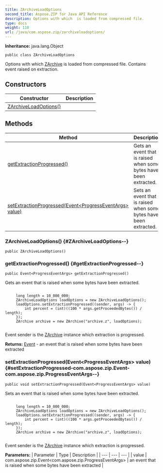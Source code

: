 ```yaml
---
title: ZArchiveLoadOptions
second_title: Aspose.ZIP for Java API Reference
description: Options with which  is loaded from compressed file.
type: docs
weight: 110
url: /java/com.aspose.zip/zarchiveloadoptions/
---
```


**Inheritance:**
java.lang.Object
```
public class ZArchiveLoadOptions
```

Options with which [ZArchive](../../com.aspose.zip/zarchive) is loaded from compressed file. Contains event raised on extraction.
## Constructors

| Constructor | Description |
| --- | --- |
| [ZArchiveLoadOptions()](#ZArchiveLoadOptions--) |  |
## Methods

| Method | Description |
| --- | --- |
| [getExtractionProgressed()](#getExtractionProgressed--) | Gets an event that is raised when some bytes have been extracted. |
| [setExtractionProgressed(Event&lt;ProgressEventArgs&gt; value)](#setExtractionProgressed-com.aspose.zip.Event-com.aspose.zip.ProgressEventArgs--) | Sets an event that is raised when some bytes have been extracted. |
### ZArchiveLoadOptions() {#ZArchiveLoadOptions--}
```
public ZArchiveLoadOptions()
```


### getExtractionProgressed() {#getExtractionProgressed--}
```
public Event<ProgressEventArgs> getExtractionProgressed()
```


Gets an event that is raised when some bytes have been extracted.

```

     long length = 10_000_000;
     ZArchiveLoadOptions loadOptions = new ZArchiveLoadOptions();
     loadOptions.setExtractionProgressed((sender, args) -> {
         int percent = (int)((100 * args.getProceededBytes()) / length);
     });
     ZArchive archive = new ZArchive("archive.z", loadOptions);
 
```

Event sender is the [ZArchive](../../com.aspose.zip/zarchive) instance which extraction is progressed.

**Returns:**
[Event](../../com.aspose.zip/event) - an event that is raised when some bytes have been extracted
### setExtractionProgressed(Event&lt;ProgressEventArgs&gt; value) {#setExtractionProgressed-com.aspose.zip.Event-com.aspose.zip.ProgressEventArgs--}
```
public void setExtractionProgressed(Event<ProgressEventArgs> value)
```


Sets an event that is raised when some bytes have been extracted.

```

     long length = 10_000_000;
     ZArchiveLoadOptions loadOptions = new ZArchiveLoadOptions();
     loadOptions.setExtractionProgressed((sender, args) -> {
         int percent = (int)((100 * args.getProceededBytes()) / length);
     });
     ZArchive archive = new ZArchive("archive.z", loadOptions);
 
```

Event sender is the [ZArchive](../../com.aspose.zip/zarchive) instance which extraction is progressed.

**Parameters:**
| Parameter | Type | Description |
| --- | --- | --- |
| value | com.aspose.zip.Event&lt;com.aspose.zip.ProgressEventArgs&gt; | an event that is raised when some bytes have been extracted |

